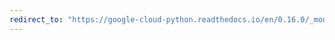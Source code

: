 ```yaml
---
redirect_to: "https://google-cloud-python.readthedocs.io/en/0.16.0/_modules/gcloud/logging/client.html"
---
```

